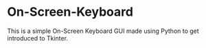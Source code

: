 # On-Screen-Keyboard

This is a simple On-Screen Keyboard GUI made using Python to get introduced to Tkinter.
